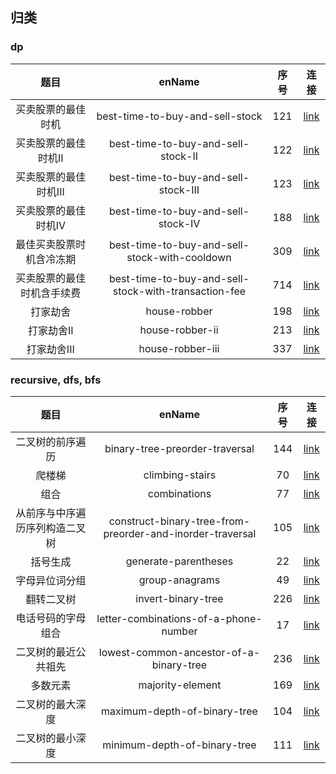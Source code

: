## 归类

### dp

| 题目 | enName | 序号 | 连接 |
| :---: | :---: | :---: | :---: |
| 买卖股票的最佳时机 | best-time-to-buy-and-sell-stock | 121 | [link](https://leetcode-cn.com/problems/best-time-to-buy-and-sell-stock/) |
| 买卖股票的最佳时机II | best-time-to-buy-and-sell-stock-II | 122 | [link](https://leetcode-cn.com/problems/best-time-to-buy-and-sell-stock-ii/) |
| 买卖股票的最佳时机III | best-time-to-buy-and-sell-stock-III | 123 | [link](https://leetcode-cn.com/problems/best-time-to-buy-and-sell-stock-iii/) |
| 买卖股票的最佳时机IV | best-time-to-buy-and-sell-stock-IV | 188 | [link](https://leetcode-cn.com/problems/best-time-to-buy-and-sell-stock-iv/) |
| 最佳买卖股票时机含冷冻期 | best-time-to-buy-and-sell-stock-with-cooldown | 309 | [link](https://leetcode-cn.com/problems/best-time-to-buy-and-sell-stock-with-cooldown/) |
| 买卖股票的最佳时机含手续费 | best-time-to-buy-and-sell-stock-with-transaction-fee | 714 | [link](https://leetcode-cn.com/problems/best-time-to-buy-and-sell-stock-with-transaction-fee/) |
| 打家劫舍 | house-robber | 198 | [link](https://leetcode-cn.com/problems/house-robber/) |
| 打家劫舍II | house-robber-ii | 213 | [link](https://leetcode-cn.com/problems/house-robber-ii/) |
| 打家劫舍III | house-robber-iii | 337 | [link](https://leetcode-cn.com/problems/house-robber-iii/) |



### recursive, dfs, bfs
| 题目 | enName | 序号 | 连接 |
| :---: | :---: | :---: | :---: |
| 二叉树的前序遍历 | binary-tree-preorder-traversal | 144 | [link](https://leetcode-cn.com/problems/binary-tree-preorder-traversal/)|
| 爬楼梯 | climbing-stairs | 70 | [link](https://leetcode-cn.com/problems/climbing-stairs/)|
| 组合 | combinations | 77 | [link](https://leetcode-cn.com/problems/combinations/)|
| 从前序与中序遍历序列构造二叉树 | construct-binary-tree-from-preorder-and-inorder-traversal | 105 | [link](https://leetcode-cn.com/problems/construct-binary-tree-from-preorder-and-inorder-traversal/)|
| 括号生成 | generate-parentheses | 22 | [link](https://leetcode-cn.com/problems/generate-parentheses/)|
| 字母异位词分组 | group-anagrams | 49 | [link](https://leetcode-cn.com/problems/group-anagrams/)|
| 翻转二叉树 | invert-binary-tree | 226 | [link](https://leetcode-cn.com/problems/invert-binary-tree/description/)|
| 电话号码的字母组合 | letter-combinations-of-a-phone-number | 17 | [link](https://leetcode-cn.com/problems/letter-combinations-of-a-phone-number/)|
| 二叉树的最近公共祖先 | lowest-common-ancestor-of-a-binary-tree | 236 | [link](https://leetcode-cn.com/problems/lowest-common-ancestor-of-a-binary-tree/)|
| 多数元素 | majority-element | 169 | [link](https://leetcode-cn.com/problems/majority-element/description/)|
| 二叉树的最大深度 | maximum-depth-of-binary-tree | 104 | [link](https://leetcode-cn.com/problems/maximum-depth-of-binary-tree/)|
| 二叉树的最小深度 | minimum-depth-of-binary-tree | 111 | [link](https://leetcode-cn.com/problems/minimum-depth-of-binary-tree/)|

